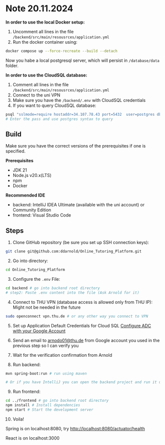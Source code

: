 # Note 20.11.2024

**In order to use the local Docker setup:**

1. Uncomment all lines in the file `/backend/src/main/resousrces/application.yml`
2. Run the docker container using:

```bash
docker compose up --force-recreate --build --detach
```

Now you habe a local postgresql server, which will persist in `/database/data` folder.

**In order to use the CloudSQL database:**

1. Comment all lines in the file `/backend/src/main/resousrces/application.yml`
2. Connect to the uni VPN
3. Make sure you have the `/backend/.env` with CloudSQL credentials
4. If you want to query CloudSQL database:

```bash
psql "sslmode=require hostaddr=34.107.78.43 port=5432  user=postgres dbname=test"
# Enter the pass and use postgres syntax to query
```

## Build

Make sure you have the correct versions of the prerequisites if one is specified.

**Prerequisites**

- JDK 21
- Node.js v20.x(LTS)
- npm
- Docker

**Recommended IDE**

- backend: IntelliJ IDEA Ultimate (available with the uni account) or Community Edition
- frontend: Visual Studio Code

## Steps

1. Clone GitHub repository (be sure you set up SSH connection keys):

```bash
git clone git@github.com:ddarnold/Online_Tutoring_Platform.git
```

2. Go into directory:

```bash
cd Online_Tutoring_Platform
```

3. Configure the `.env` File:

```bash
cd backend # go into backend root directory
# step2: Paste .env content into the file (Ask Arnold for it)
```

4. Connect to THU VPN (database access is allowed only from THU IP):
   Might not be needed in the future

```bash
sudo openconnect vpn.thu.de # or any other way you connect to VPN
```

5. Set up Application Default Credentials for Cloud SQL
   [Configure ADC with your Google Account](https://cloud.google.com/docs/authentication/provide-credentials-adc#google-idp)

6. Send an email to [arnodo01@thu.de](arnodo01@thu.de) from Google account you used in the previous step so I can verify you

7. Wait for the verification confirmation from Arnold

8. Run backend:

```bash
mvn spring-boot:run # run using maven

# Or if you have IntelliJ you can open the backend project and run it using Shift + F10
```

9. Run frontend:

```bash
cd ../frontend # go into backend root directory
npm install # Install dependencies
npm start # Start the development server
```

10. Voila!

Spring is on localhost:8080, try <http://localhost:8080/actuator/health>

React is on localhost:3000
